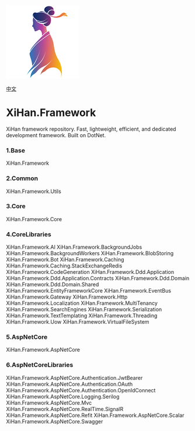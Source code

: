 ![LOGO](./assets/LOGO.png)

[中文](README_cn.md)

# XiHan.Framework

XiHan framework repository. Fast, lightweight, efficient, and dedicated development framework. Built on DotNet.

### 1.Base

XiHan.Framework

### 2.Common

XiHan.Framework.Utils

### 3.Core

XiHan.Framework.Core

### 4.CoreLibraries

XiHan.Framework.AI
XiHan.Framework.BackgroundJobs
XiHan.Framework.BackgroundWorkers
XiHan.Framework.BlobStoring
XiHan.Framework.Bot
XiHan.Framework.Caching
XiHan.Framework.Caching.StackExchangeRedis
XiHan.Framework.CodeGeneration
XiHan.Framework.Ddd.Application
XiHan.Framework.Ddd.Application.Contracts
XiHan.Framework.Ddd.Domain
XiHan.Framework.Ddd.Domain.Shared
XiHan.Framework.EntityFrameworkCore
XiHan.Framework.EventBus
XiHan.Framework.Gateway
XiHan.Framework.Http
XiHan.Framework.Localization
XiHan.Framework.MultiTenancy
XiHan.Framework.SearchEngines
XiHan.Framework.Serialization
XiHan.Framework.TextTemplating
XiHan.Framework.Threading
XiHan.Framework.Uow
XiHan.Framework.VirtualFileSystem

### 5.AspNetCore

XiHan.Framework.AspNetCore

### 6.AspNetCoreLibraries

XiHan.Framework.AspNetCore.Authentication.JwtBearer
XiHan.Framework.AspNetCore.Authentication.OAuth
XiHan.Framework.AspNetCore.Authentication.OpenIdConnect
XiHan.Framework.AspNetCore.Logging.Serilog
XiHan.Framework.AspNetCore.Mvc
XiHan.Framework.AspNetCore.RealTime.SignalR
XiHan.Framework.AspNetCore.Refit
XiHan.Framework.AspNetCore.Scalar
XiHan.Framework.AspNetCore.Swagger
